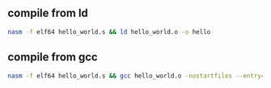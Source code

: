 ## compile from ld

```bash
nasm -f elf64 hello_world.s && ld hello_world.o -o hello
```

## compile from gcc

```bash
nasm -f elf64 hello_world.s && gcc hello_world.o -nostartfiles --entry=_start -o hello
```